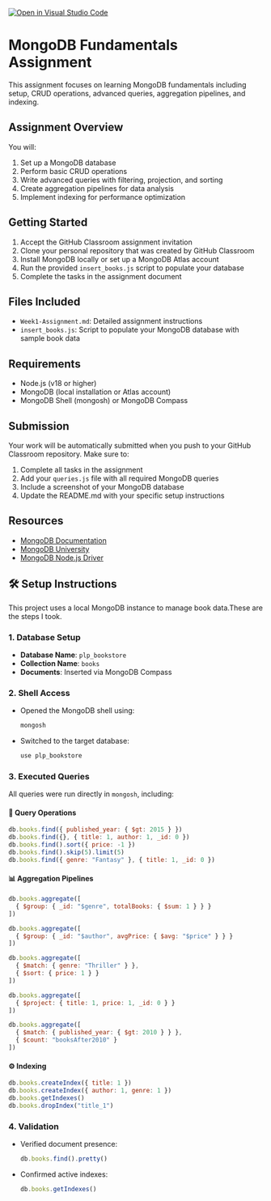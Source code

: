 [![Open in Visual Studio Code](https://classroom.github.com/assets/open-in-vscode-2e0aaae1b6195c2367325f4f02e2d04e9abb55f0b24a779b69b11b9e10269abc.svg)](https://classroom.github.com/online_ide?assignment_repo_id=20115851&assignment_repo_type=AssignmentRepo)
# MongoDB Fundamentals Assignment

This assignment focuses on learning MongoDB fundamentals including setup, CRUD operations, advanced queries, aggregation pipelines, and indexing.

## Assignment Overview

You will:
1. Set up a MongoDB database
2. Perform basic CRUD operations
3. Write advanced queries with filtering, projection, and sorting
4. Create aggregation pipelines for data analysis
5. Implement indexing for performance optimization

## Getting Started

1. Accept the GitHub Classroom assignment invitation
2. Clone your personal repository that was created by GitHub Classroom
3. Install MongoDB locally or set up a MongoDB Atlas account
4. Run the provided `insert_books.js` script to populate your database
5. Complete the tasks in the assignment document

## Files Included

- `Week1-Assignment.md`: Detailed assignment instructions
- `insert_books.js`: Script to populate your MongoDB database with sample book data

## Requirements

- Node.js (v18 or higher)
- MongoDB (local installation or Atlas account)
- MongoDB Shell (mongosh) or MongoDB Compass

## Submission

Your work will be automatically submitted when you push to your GitHub Classroom repository. Make sure to:

1. Complete all tasks in the assignment
2. Add your `queries.js` file with all required MongoDB queries
3. Include a screenshot of your MongoDB database
4. Update the README.md with your specific setup instructions

## Resources

- [MongoDB Documentation](https://docs.mongodb.com/)
- [MongoDB University](https://university.mongodb.com/)
- [MongoDB Node.js Driver](https://mongodb.github.io/node-mongodb-native/)


## 🛠️ Setup Instructions

This project uses a local MongoDB instance to manage book data.These are the steps I took.

### 1. Database Setup
- **Database Name**: `plp_bookstore`
- **Collection Name**: `books`
- **Documents**: Inserted via MongoDB Compass

### 2. Shell Access
- Opened the MongoDB shell using:
  ```bash
  mongosh
  ```
- Switched to the target database:
  ```js
  use plp_bookstore
  ```

### 3. Executed Queries
All queries were run directly in `mongosh`, including:

#### 📄 Query Operations
```js
db.books.find({ published_year: { $gt: 2015 } })
db.books.find({}, { title: 1, author: 1, _id: 0 })
db.books.find().sort({ price: -1 })
db.books.find().skip(5).limit(5)
db.books.find({ genre: "Fantasy" }, { title: 1, _id: 0 })
```

#### 📊 Aggregation Pipelines
```js
db.books.aggregate([
  { $group: { _id: "$genre", totalBooks: { $sum: 1 } } }
])

db.books.aggregate([
  { $group: { _id: "$author", avgPrice: { $avg: "$price" } } }
])

db.books.aggregate([
  { $match: { genre: "Thriller" } },
  { $sort: { price: 1 } }
])

db.books.aggregate([
  { $project: { title: 1, price: 1, _id: 0 } }
])

db.books.aggregate([
  { $match: { published_year: { $gt: 2010 } } },
  { $count: "booksAfter2010" }
])
```

#### ⚙️ Indexing
```js
db.books.createIndex({ title: 1 })
db.books.createIndex({ author: 1, genre: 1 })
db.books.getIndexes()
db.books.dropIndex("title_1")
```

### 4. Validation
- Verified document presence:
  ```js
  db.books.find().pretty()
  ```
- Confirmed active indexes:
  ```js
  db.books.getIndexes()
  ```










